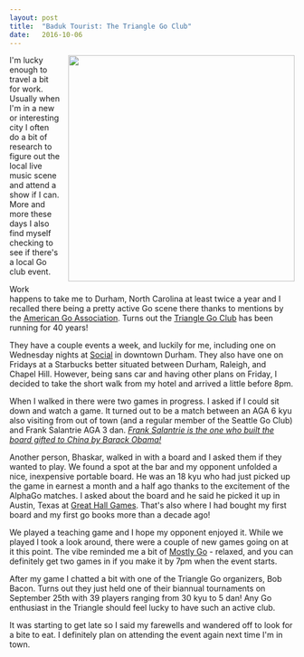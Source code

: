 ```yaml
---
layout: post
title:  "Baduk Tourist: The Triangle Go Club"
date:   2016-10-06
---
```


<image width="400" style="float: right; margin-left: 1em;
margin-bottom: 1em;"
src="http://swannodette.github.io/baduk/assets/images/triangle.jpg"></image>

I'm lucky enough to travel a bit for work. Usually when I'm in a new
or interesting city I often do a bit of research to figure out the
local live music scene and attend a show if I can. More and more these
days I also find myself checking to see if there's a local Go club
event. 

Work happens to take me to Durham, North Carolina at least twice a
year and I recalled there being a pretty active Go scene there thanks
to mentions by the
[American Go Association](http://www.usgo.org). Turns out the
[Triangle Go Club](http://http://www.trianglegoclub.org) has been
running for 40 years!

They have a couple events a week, and luckily for me, including one on
Wednesday nights at [Social](http://socialdurham.com) in downtown
Durham. They also have one on Fridays at a Starbucks better situated
between Durham, Raleigh, and Chapel Hill. However, being sans car and
having other plans on Friday, I decided to take the short walk from my
hotel and arrived a little before 8pm.

When I walked in there were two games in progress. I asked if I could
sit down and watch a game. It turned out to be a match between an AGA
6 kyu also visiting from out of town (and a regular member of the
Seattle Go Club) and Frank Salantrie AGA 3
dan. *[Frank Salantrie is the one who built the board gifted to China by Barack Obama!](http://www.trianglegoclub.org/theboard.htm)*

Another person, Bhaskar, walked in with a board and I asked them if
they wanted to play. We found a spot at the bar and my opponent unfolded
a nice, inexpensive portable board. He was an 18 kyu who
had just picked up the game in earnest a month and a half ago thanks
to the excitement of the AlphaGo matches. I asked about the board and
he said he picked it up in Austin, Texas at
[Great Hall Games](http://greathallgames.com). That's also where I had
bought my first board and my first go books more than a decade ago!

We played a teaching game and I hope my opponent enjoyed it. While we
played I took a look around, there were a couple of new games going on
at it this point. The vibe reminded me a bit of
[Mostly Go](http://swannodette.github.io/baduk/2016/09/01/mostly-go.html) -
relaxed, and you can definitely get two games in if you make it by 7pm
when the event starts.

After my game I chatted a bit with one of the Triangle Go organizers,
Bob Bacon. Turns out they just held one of their biannual tournaments
on September 25th with 39 players ranging from 30 kyu to 5 dan! Any Go
enthusiast in the Triangle should feel lucky to have such an active
club. 

It was starting to get late so I said my farewells and wandered
off to look for a bite to eat. I definitely plan on attending the event
again next time I'm in town.
